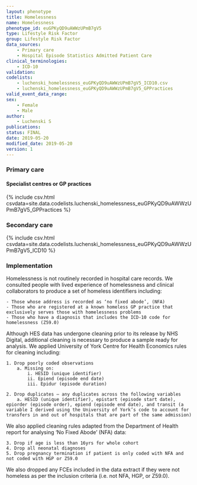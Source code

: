 ```yaml
---
layout: phenotype
title: Homelessness
name: Homelessness
phenotype_id: euGPKyQD9uAWWzUPmB7gV5 
type: Lifestyle Risk Factor
group: Lifestyle Risk Factor
data_sources: 
    - Primary care
    - Hospital Episode Statistics Admitted Patient Care
clinical_terminologies: 
    - ICD-10
validation: 
codelists: 
    - luchenski_homelessness_euGPKyQD9uAWWzUPmB7gV5_ICD10.csv
    - luchenski_homelessness_euGPKyQD9uAWWzUPmB7gV5_GPPractices
valid_event_data_range: 
sex: 
    - Female
    - Male
author: 
    - Luchenski S
publications: 
status: FINAL
date: 2019-05-20
modified_date: 2019-05-20
version: 1
---
```


### Primary care 

#### Specialist centres or GP practices

{% include csv.html csvdata=site.data.codelists.luchenski_homelessness_euGPKyQD9uAWWzUPmB7gV5_GPPractices %}

### Secondary care 
{% include csv.html csvdata=site.data.codelists.luchenski_homelessness_euGPKyQD9uAWWzUPmB7gV5_ICD10 %}

### Implementation 

Homelessness is not routinely recorded in hospital care records.  We consulted people with lived experience of homelessness and clinical collaborators to produce a set of homeless identifiers including:

    - Those whose address is recorded as ‘no fixed abode’, (NFA)
    - Those who are registered at a known homeless GP practice that exclusively serves those with homelessness problems
    - Those who have a diagnosis that includes the ICD-10 code for homelessness (Z59.0)

Although HES data has undergone cleaning prior to its release by NHS Digital, additional cleaning is necessary to produce a sample ready for analysis.  We applied University of York Centre for Health Economics rules for cleaning including:

    1. Drop poorly coded observations        
        a. Missing on:
            i. HESID (unique identifier)
            ii. Epiend (episode end date)
            iii. Epidur (episode duration)

    2. Drop duplicates – any duplicates across the following variables
        a. HESID (unique identifier), epistart (episode start date), epiorder (episode order), epiend (episode end date), and transit (a variable I derived using the University of York’s code to account for transfers in and out of hospitals that are part of the same admission)

We also applied cleaning rules adapted from the Department of Health report for analysing ‘No Fixed Abode’ (NFA) data:

    3. Drop if age is less than 16yrs for whole cohort 
    4. Drop all neonatal diagnoses
    5. Drop pregnancy termination if patient is only coded with NFA and not coded with HGP or Z59.0 

We also dropped any FCEs included in the data extract if they were not homeless as per the inclusion criteria (i.e. not NFA, HGP, or Z59.0).

